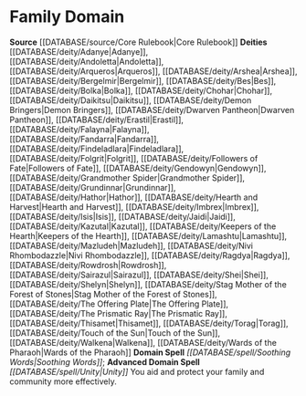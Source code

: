 ﻿---
advanced_apocryphal_spell: null
advanced_domain_spell: '[[DATABASE/spell/Unity|Unity]]'
apocryphal_spell: null
deity:
- '[[DATABASE/deity/Adanye|Adanye]]'
- '[[DATABASE/deity/Andoletta|Andoletta]]'
- '[[DATABASE/deity/Arqueros|Arqueros]]'
- '[[DATABASE/deity/Arshea|Arshea]]'
- '[[DATABASE/deity/Bergelmir|Bergelmir]]'
- '[[DATABASE/deity/Bes|Bes]]'
- '[[DATABASE/deity/Bolka|Bolka]]'
- '[[DATABASE/deity/Chohar|Chohar]]'
- '[[DATABASE/deity/Daikitsu|Daikitsu]]'
- '[[DATABASE/deity/Demon Bringers|Demon Bringers]]'
- '[[DATABASE/deity/Dwarven Pantheon|Dwarven Pantheon]]'
- '[[DATABASE/deity/Erastil|Erastil]]'
- '[[DATABASE/deity/Falayna|Falayna]]'
- '[[DATABASE/deity/Fandarra|Fandarra]]'
- '[[DATABASE/deity/Findeladlara|Findeladlara]]'
- '[[DATABASE/deity/Folgrit|Folgrit]]'
- '[[DATABASE/deity/Followers of Fate|Followers of Fate]]'
- '[[DATABASE/deity/Gendowyn|Gendowyn]]'
- '[[DATABASE/deity/Grandmother Spider|Grandmother Spider]]'
- '[[DATABASE/deity/Grundinnar|Grundinnar]]'
- '[[DATABASE/deity/Hathor|Hathor]]'
- '[[DATABASE/deity/Hearth and Harvest|Hearth and Harvest]]'
- '[[DATABASE/deity/Imbrex|Imbrex]]'
- '[[DATABASE/deity/Isis|Isis]]'
- '[[DATABASE/deity/Jaidi|Jaidi]]'
- '[[DATABASE/deity/Kazutal|Kazutal]]'
- '[[DATABASE/deity/Keepers of the Hearth|Keepers of the Hearth]]'
- '[[DATABASE/deity/Lamashtu|Lamashtu]]'
- '[[DATABASE/deity/Mazludeh|Mazludeh]]'
- '[[DATABASE/deity/Nivi Rhombodazzle|Nivi Rhombodazzle]]'
- '[[DATABASE/deity/Ragdya|Ragdya]]'
- '[[DATABASE/deity/Rowdrosh|Rowdrosh]]'
- '[[DATABASE/deity/Sairazul|Sairazul]]'
- '[[DATABASE/deity/Shei|Shei]]'
- '[[DATABASE/deity/Shelyn|Shelyn]]'
- '[[DATABASE/deity/Stag Mother of the Forest of Stones|Stag Mother of the Forest
  ofStones]]'
- '[[DATABASE/deity/The Offering Plate|The Offering Plate]]'
- '[[DATABASE/deity/The Prismatic Ray|The Prismatic Ray]]'
- '[[DATABASE/deity/Thisamet|Thisamet]]'
- '[[DATABASE/deity/Torag|Torag]]'
- '[[DATABASE/deity/Touch of the Sun|Touch of the Sun]]'
- '[[DATABASE/deity/Walkena|Walkena]]'
- '[[DATABASE/deity/Wards of the Pharaoh|Wards of the Pharaoh]]'
domain:
- '[[DATABASE/domain/Family Domain|Family]]'
domain_spell: '[[DATABASE/spell/Soothing Words|Soothing Words]]'
id: '11'
name: Family Domain
rarity: Common
rus_type_level: null
source: '[[DATABASE/source/Core Rulebook|Core Rulebook]]'
trait: null
type: Domain

---
# Family Domain

**Source** [[DATABASE/source/Core Rulebook|Core Rulebook]] 
**Deities** [[DATABASE/deity/Adanye|Adanye]], [[DATABASE/deity/Andoletta|Andoletta]], [[DATABASE/deity/Arqueros|Arqueros]], [[DATABASE/deity/Arshea|Arshea]], [[DATABASE/deity/Bergelmir|Bergelmir]], [[DATABASE/deity/Bes|Bes]], [[DATABASE/deity/Bolka|Bolka]], [[DATABASE/deity/Chohar|Chohar]], [[DATABASE/deity/Daikitsu|Daikitsu]], [[DATABASE/deity/Demon Bringers|Demon Bringers]], [[DATABASE/deity/Dwarven Pantheon|Dwarven Pantheon]], [[DATABASE/deity/Erastil|Erastil]], [[DATABASE/deity/Falayna|Falayna]], [[DATABASE/deity/Fandarra|Fandarra]], [[DATABASE/deity/Findeladlara|Findeladlara]], [[DATABASE/deity/Folgrit|Folgrit]], [[DATABASE/deity/Followers of Fate|Followers of Fate]], [[DATABASE/deity/Gendowyn|Gendowyn]], [[DATABASE/deity/Grandmother Spider|Grandmother Spider]], [[DATABASE/deity/Grundinnar|Grundinnar]], [[DATABASE/deity/Hathor|Hathor]], [[DATABASE/deity/Hearth and Harvest|Hearth and Harvest]], [[DATABASE/deity/Imbrex|Imbrex]], [[DATABASE/deity/Isis|Isis]], [[DATABASE/deity/Jaidi|Jaidi]], [[DATABASE/deity/Kazutal|Kazutal]], [[DATABASE/deity/Keepers of the Hearth|Keepers of the Hearth]], [[DATABASE/deity/Lamashtu|Lamashtu]], [[DATABASE/deity/Mazludeh|Mazludeh]], [[DATABASE/deity/Nivi Rhombodazzle|Nivi Rhombodazzle]], [[DATABASE/deity/Ragdya|Ragdya]], [[DATABASE/deity/Rowdrosh|Rowdrosh]], [[DATABASE/deity/Sairazul|Sairazul]], [[DATABASE/deity/Shei|Shei]], [[DATABASE/deity/Shelyn|Shelyn]], [[DATABASE/deity/Stag Mother of the Forest of Stones|Stag Mother of the Forest of Stones]], [[DATABASE/deity/The Offering Plate|The Offering Plate]], [[DATABASE/deity/The Prismatic Ray|The Prismatic Ray]], [[DATABASE/deity/Thisamet|Thisamet]], [[DATABASE/deity/Torag|Torag]], [[DATABASE/deity/Touch of the Sun|Touch of the Sun]], [[DATABASE/deity/Walkena|Walkena]], [[DATABASE/deity/Wards of the Pharaoh|Wards of the Pharaoh]]
**Domain Spell** _[[DATABASE/spell/Soothing Words|Soothing Words]]_; **Advanced Domain Spell** _[[DATABASE/spell/Unity|Unity]]_
You aid and protect your family and community more effectively.